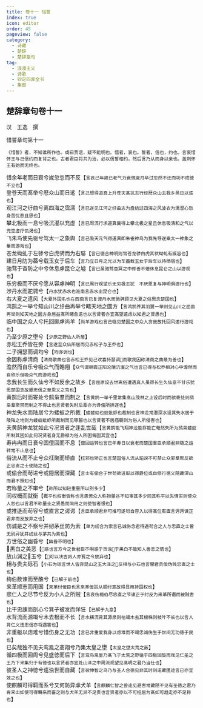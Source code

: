 ```yaml
---
title: 卷十一 惜誓
index: true
icon: editor
order: 45
pageview: false
category:
  - 诗藏
  - 楚辞
  - 楚辞章句
tag:
  - 浪漫主义
  - 诗歌
  - 钦定四库全书
  - 集部
---
```


## 楚辞章句卷十一

汉　王逸　撰  
  
惜誓章句第十一  
  
`《惜誓》者，不知谁所作也。或曰贾谊，疑不能明也。惜者，哀也。誓者，信也，约也。言哀惜怀王与己信约而复背之也。古者君臣将共为治，必以信誓相约，然后言乃从而身以亲也。盖刺怀王有始而无终也。`
  
惜余年老而日衰兮嵗忽忽而不反【`言哀己年嵗已老气力衰微嵗月卒过忽然不还而功不成徳不立也`】  
登苍天而髙举兮厯众山而日逺【`言己想得道真上升苍天髙抗志行经厯众山去我乡邑日以逺也`】  
观江河之纡曲兮离四海之霑濡【`言已遂见江河之纡曲志为盘结过四海之风波衣为濡湿心愁身苦忧悲且思也`】  
攀北极而一息兮吸沆瀣以充虚【`言已周流行求道真冀得上攀北极之星且休息吸清和之气以充空虚疗饥渇也`】  
飞朱鸟使先驱兮驾太一之象舆【`言己吸天元气得道真即朱雀神鸟为我先导遂乗太一神象之轝而游戏也`】  
苍龙蚴虬于左骖兮白虎骋而为右騑【`言已徳合神明则驾苍龙骖白虎其状蚴虬有威容也`】  
建日月防为葢兮载玉女于后车【`言乃立日月之光以为车葢载玉女于后车以待栖宿也`】  
驰骛于杳防之中兮休息虖昆仑之墟【`言已虽驰骛杳冥之中修善不倦休息昆仑之山以游观也`】  
乐穷极而不厌兮愿从容虖神明【`言已周行观望乐无穷极志犹　不厌愿复与神明俱游行也`】  
渉丹水而驼骋兮【`丹水犹赤水也淮南言赤水出昆仑也`】  
右大夏之遗风【`大夏外国名也在西南言已复渡丹水而驰骋顾见大夏之俗思念楚国也`】  
鸿鹄之一举兮知山川之纡曲再举兮睹天地之圜方【`言鸿鹄养其羽翼一举则见山川之屈曲再举则知天地之圜方身居益髙所睹愈逺也以言贤者亦宜髙望逺虑以知君之贤愚也`】  
临中国之众人兮托回颷虖尚羊【`尚羊游戏也言己临见楚国之中众人贪佞故托回风逺行游戏也`】  
乃至少原之壄兮【`少原之野仙人所居`】  
赤松王乔皆在旁【`言遂至众仙所居而见赤松子与王乔也`】  
二子拥瑟而调均兮【`均亦调也`】  
余因称虖清商【`清商歌曲也言赤松王乔见己欢喜持瑟调而歌我因称清商之曲最为善也`】  
澹然而自乐兮吸众气而翺翔【`众气谓朝霞正阳沦隂沆瀣之气也言已得与松乔相对心中澹然而自欣乐但吸众气而游戏也`】  
念我长生而久仙兮不如反余之故乡【`言屈原设去世离俗遭遇真人虽得长生久仙意不甘乐犹思楚国念故郷忠信之至恩义之笃也`】  
黄鹄后时而寄处兮鸱枭羣而制之【`言黄鹄一举千里常集髙山茂林之上设后时而欲寄处则鸱枭羣聚禁而制之不得止也言贤者失时后辈亦为谗侫所排逐也`】  
神龙失水而陆居兮为蝼蚁之所裁【`蝼蝼蛄也蚁蚍蜉也裁制也言神龙常潜深水设其失水居于陵陆之地则为蝼蚁蚍蜉所裁制而见啄齧也以言贤者不居庙朝则为俗人所侵害也`】  
夫黄鹄神龙犹如此兮况贤者之逢乱世哉【`言黄鹄能飞翔神龙能存能亡奄然失所为鸱枭蝼蚁所制其困如此何况贤者身无爵禄为俗人所困侮固其宜也`】  
寿冉冉而日衰兮固儃回而不息【`儃回运转也言已年寿日以衰老而楚国羣臣承顺君非随之运转常不止息也`】  
俗流从而不止兮众枉聚而矫直【`枉邪也矫正也言楚国俗人流从謟谀不可禁止众邪羣聚反欲正忠直之士使随之也`】  
或偷合而茍进兮或隠居而深藏【`言士有偷合于世茍欲进取以得爵位或自修行徳义隠藏深山而君不照知也`】  
若称量之不审兮【`称所以知轻重量所以别多少`】  
同权概而就衡【`概平也权衡皆称也言患苦众人称物量谷不知审其多少同其称平以失情实则使众人怨也以言君不称量士之贤愚而同用之则使智者恨也`】  
或推迻而苟容兮或直言之谔谔【`言臣承顺君非可推可迻茍自容入以得髙位有直言谔谔谏正君非而反放弃之也`】  
伤诚是之不察兮并纫茅丝防为索【`单为纫合为索言已诚伤念君待遇茍合之人与忠直之士曽无别异犹并纫丝与茅共为索也`】  
方世俗之幽昏兮【`幽昏不明也`】  
黒白之美恶【`惑也言方今之世君臣不明惑于贪浊于黒白不能知人善恶之情也`】  
放山渊之玉兮【`可以决吉凶人亦寳之今放弃也`】  
相与贵夫砾石【`小石为砾言世人皆弃昆山之玉大泽之反相与小石也言闇君贵佞伪贱忠直之士也`】  
梅伯数谏而至醢兮【`已解于前也`】  
来革顺志而用国【`来革纣佞臣也言来革佞謟从顺纣意故得显用持国权也`】  
悲仁人之尽节兮反为小人之所贼【`言哀伤梅伯尽忠直之节谏正于纣反为来革所谮而被贼害也`】  
比干忠諌而剖心兮箕子被发而佯狂【`已解于九章`】  
水背流而源竭兮木去根而不长【`言水横流背其源泉则枯竭木去其根株则枝叶不长也以言人背仁义违忠信亦将遇害也`】  
非重躯以虑难兮惜伤身之无功【`言已非重爱我身以虑难而不竭忠诚伤生于世间无功徳于民也`】  
已矣哉独不见夫鸾鳯之髙翔兮乃集太皇之壄【`太皇之壄太荒之薮`】  
循四极而回周兮见盛徳而后下【`言鸾鸟鳯皇乃髙飞于太荒之野循于四极回旋而戏见仁圣之王乃下来集归于有徳也以言贤者亦宜处山泽之中周流观望见髙明之君乃当仕也`】  
彼圣人之神徳兮逺浊世而自藏【`言彼伸智之鸟乃与圣人合徳见非其时则逺藏匿迹言已亦宜效之也`】  
使麒麟可得羁而系兮又何防异虖犬羊【`言麒麟仁智之兽逺见避害常藏隠不见有圣徳之君乃肯来出如使可得羇系而畜之则与犬羊无异不足贵也言贤者亦以不可枉屈为髙如可趋走亦不足称也`】  

